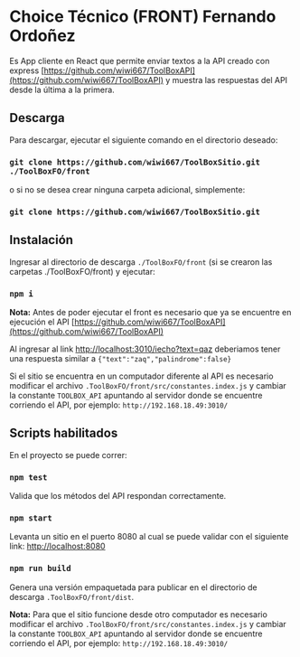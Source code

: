 # Choice Técnico (FRONT) Fernando Ordoñez

Es App cliente en React que permite enviar textos a la API creado con express [https://github.com/wiwi667/ToolBoxAPI](https://github.com/wiwi667/ToolBoxAPI) y muestra las respuestas del API desde la última a la primera.

## Descarga
Para descargar, ejecutar el siguiente comando en el directorio deseado:

### `git clone https://github.com/wiwi667/ToolBoxSitio.git ./ToolBoxFO/front`

o si no se desea crear ninguna carpeta adicional, simplemente:
### `git clone https://github.com/wiwi667/ToolBoxSitio.git`

## Instalación
Ingresar al directorio de descarga `./ToolBoxFO/front` (si se crearon las carpetas ./ToolBoxFO/front) y ejecutar:
### `npm i`

**Nota:**
Antes de poder ejecutar el front es necesario que ya se encuentre en ejecución el API [https://github.com/wiwi667/ToolBoxAPI](https://github.com/wiwi667/ToolBoxAPI)

Al ingresar al link [http://localhost:3010/iecho?text=qaz](http://localhost:3010/iecho?text=qaz) 
deberiamos tener una respuesta similar a `{"text":"zaq","palindrome":false}`

Si el sitio se encuentra en un computador diferente al API es necesario modificar el archivo `.ToolBoxFO/front/src/constantes.index.js` y cambiar la constante `TOOLBOX_API` apuntando al servidor donde se encuentre corriendo el API, por ejemplo: `http://192.168.18.49:3010/`

## Scripts habilitados
En el proyecto se puede correr:

### `npm test`
Valida que los métodos del API respondan correctamente. 

### `npm start`
Levanta un sitio en el puerto 8080 al cual se puede validar con el siguiente link:
[http://localhost:8080](http://localhost:8080) 

### `npm run build`
Genera una versión empaquetada para publicar en el directorio de descarga `.ToolBoxFO/front/dist`. 

**Nota:**
Para que el sitio funcione desde otro computador es necesario modificar el archivo `.ToolBoxFO/front/src/constantes.index.js` y cambiar la constante `TOOLBOX_API` apuntando al servidor donde se encuentre corriendo el API, por ejemplo: `http://192.168.18.49:3010/`

